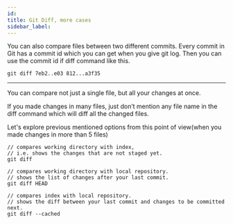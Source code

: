 ```yaml
---
id:
title: Git Diff, more cases
sidebar_label:
---
```



You can also compare files between two different commits. Every commit in Git has a commit id which you can get when you give git log. Then you can use the commit id if diff command like this.

`git diff 7eb2..e03 812...a3f35`

---

You can compare not just a single file, but all your changes at once.

If you made changes in many files, just don’t mention any file name in the diff command which will diff all the changed files.


Let's explore previous mentioned options from this point of view(when you made changes in more than 5 files)

```
// compares working directory with index,
// i.e. shows the changes that are not staged yet.
git diff

// compares working directory with local repository.
// shows the list of changes after your last commit.
git diff HEAD

// compares index with local repository.
// shows the diff between your last commit and changes to be committed next.
git diff --cached
```
